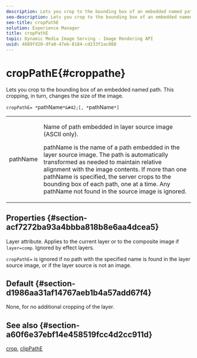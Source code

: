 ```yaml
---
description: Lets you crop to the bounding box of an embedded named path. This cropping, in turn, changes the size of the image.
seo-description: Lets you crop to the bounding box of an embedded named path. This cropping, in turn, changes the size of the image.
seo-title: cropPathE
solution: Experience Manager
title: cropPathE
topic: Dynamic Media Image Serving - Image Rendering API
uuid: 4689fd20-dfa0-47eb-8184-cd233f1ac088
---
```


# cropPathE{#croppathe}

Lets you crop to the bounding box of an embedded named path. This cropping, in turn, changes the size of the image.

 `cropPathE= *`pathName`*&#42;[, *`pathName`*]`

<table id="table_598304852E844456AB3AC9FF1F178B71"> 
 <tbody> 
  <tr> 
   <td colname="col1"> <p><span class="codeph"><span class="varname"> pathName</span></span> </p> </td> 
   <td colname="col2"> <p>Name of path embedded in layer source image (ASCII only). </p> <p> <span class="codeph"><span class="varname"> pathName</span></span> is the name of a path embedded in the layer source image. The path is automatically transformed as needed to maintain relative alignment with the image contents. If more than one <span class="codeph"><span class="varname"> pathName</span></span> is specified, the server crops to the bounding box of each path, one at a time. Any <span class="codeph"><span class="varname"> pathName</span></span> not found in the source image is ignored. </p> </td> 
  </tr> 
 </tbody> 
</table>

## Properties {#section-acf7272ba93a4bbba818b8e6aa4dcea5}

Layer attribute. Applies to the current layer or to the composite image if `layer=comp`. Ignored by effect layers.

`cropPathE=` is ignored if no path with the specified name is found in the layer source image, or if the layer source is not an image.

## Default {#section-d1986aa31af14767aeb1b4a57add67f4}

None, for no additional cropping of the layer.

## See also {#section-a60f6e37ebf14e458519fcc4d2cc911d}

[crop](../../../../../is-api/http-ref/image-serving-api-ref/c-http-protocol-reference/c-command-reference/r-crop.md#reference-6fd0f6399966446ab4425ce050572eab), [clipPathE](../../../../../is-api/http-ref/image-serving-api-ref/c-http-protocol-reference/c-command-reference/r-clippath.md#reference-8139b1b52dc54749b51b109521ddf83d) 

